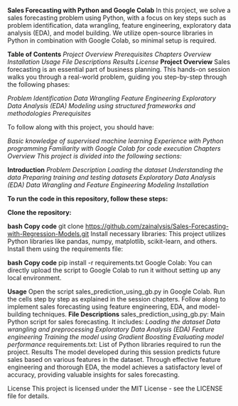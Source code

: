 **Sales Forecasting with Python and Google Colab**
In this project, we solve a sales forecasting problem using Python, with a focus on key steps such as problem identification, data wrangling, feature engineering, exploratory data analysis (EDA), and model building. We utilize open-source libraries in Python in combination with Google Colab, so minimal setup is required.

**Table of Contents**
_Project Overview
Prerequisites
Chapters Overview
Installation
Usage
File Descriptions
Results
License_
**Project Overview**
Sales forecasting is an essential part of business planning. This hands-on session walks you through a real-world problem, guiding you step-by-step through the following phases:

_Problem Identification
Data Wrangling
Feature Engineering
Exploratory Data Analysis (EDA)
Modeling using structured frameworks and methodologies
Prerequisites_

To follow along with this project, you should have:

_Basic knowledge of supervised machine learning
Experience with Python programming
Familiarity with Google Colab for code execution
Chapters Overview
This project is divided into the following sections:_

**Introduction**
_Problem Description
Loading the dataset
Understanding the data
Preparing training and testing datasets
Exploratory Data Analysis (EDA)
Data Wrangling and Feature Engineering
Modeling
Installation_

**To run the code in this repository, follow these steps:**

**Clone the repository:**

**bash**
**Copy code**
git clone https://github.com/zainalysis/Sales-Forecasting-with-Regression-Models.git
Install necessary libraries: This project utilizes Python libraries like pandas, numpy, matplotlib, scikit-learn, and others. Install them using the requirements file:

**bash**
**Copy code**
pip install -r requirements.txt
Google Colab: You can directly upload the script to Google Colab to run it without setting up any local environment.

**Usage**
Open the script sales_prediction_using_gb.py in Google Colab.
Run the cells step by step as explained in the session chapters.
Follow along to implement sales forecasting using feature engineering, EDA, and model-building techniques.
**File Descriptions**
sales_prediction_using_gb.py: Main Python script for sales forecasting. It includes:
_Loading the dataset
Data wrangling and preprocessing
Exploratory Data Analysis (EDA)
Feature engineering
Training the model using Gradient Boosting
Evaluating model performance_
requirements.txt: List of Python libraries required to run the project.
Results
The model developed during this session predicts future sales based on various features in the dataset. Through effective feature engineering and thorough EDA, the model achieves a satisfactory level of accuracy, providing valuable insights for sales forecasting.

License
This project is licensed under the MIT License - see the LICENSE file for details.

